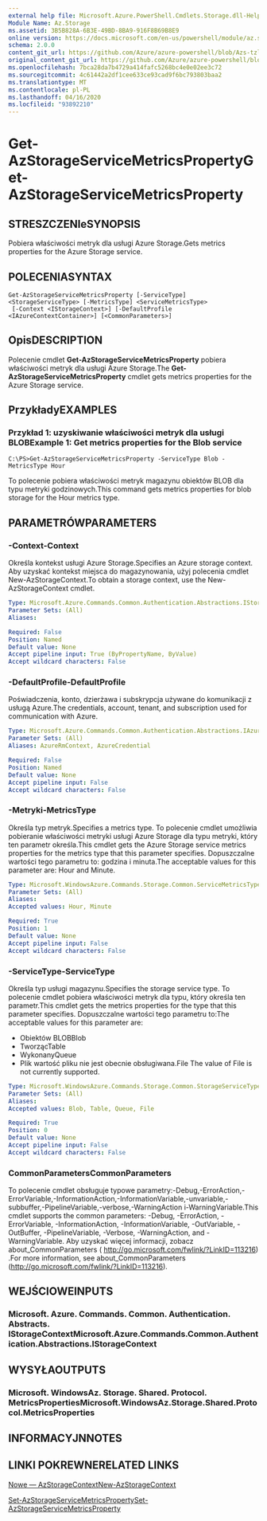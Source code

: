 ```yaml
---
external help file: Microsoft.Azure.PowerShell.Cmdlets.Storage.dll-Help.xml
Module Name: Az.Storage
ms.assetid: 3B5B828A-6B3E-49BD-8BA9-916F8B69B8E9
online version: https://docs.microsoft.com/en-us/powershell/module/az.storage/get-azstorageservicemetricsproperty
schema: 2.0.0
content_git_url: https://github.com/Azure/azure-powershell/blob/Azs-tzl/src/Storage/Storage.Management/help/Get-AzStorageServiceMetricsProperty.md
original_content_git_url: https://github.com/Azure/azure-powershell/blob/Azs-tzl/src/Storage/Storage.Management/help/Get-AzStorageServiceMetricsProperty.md
ms.openlocfilehash: 7bca28da7b4729a414fafc5268bc4e0e02ee3c72
ms.sourcegitcommit: 4c61442a2df1cee633ce93cad9f6bc793803baa2
ms.translationtype: MT
ms.contentlocale: pl-PL
ms.lasthandoff: 04/16/2020
ms.locfileid: "93892210"
---
```

# <span data-ttu-id="a2d9e-101">Get-AzStorageServiceMetricsProperty</span><span class="sxs-lookup"><span data-stu-id="a2d9e-101">Get-AzStorageServiceMetricsProperty</span></span>

## <span data-ttu-id="a2d9e-102">STRESZCZENIe</span><span class="sxs-lookup"><span data-stu-id="a2d9e-102">SYNOPSIS</span></span>
<span data-ttu-id="a2d9e-103">Pobiera właściwości metryk dla usługi Azure Storage.</span><span class="sxs-lookup"><span data-stu-id="a2d9e-103">Gets metrics properties for the Azure Storage service.</span></span>

## <span data-ttu-id="a2d9e-104">POLECENIA</span><span class="sxs-lookup"><span data-stu-id="a2d9e-104">SYNTAX</span></span>

```
Get-AzStorageServiceMetricsProperty [-ServiceType] <StorageServiceType> [-MetricsType] <ServiceMetricsType>
 [-Context <IStorageContext>] [-DefaultProfile <IAzureContextContainer>] [<CommonParameters>]
```

## <span data-ttu-id="a2d9e-105">Opis</span><span class="sxs-lookup"><span data-stu-id="a2d9e-105">DESCRIPTION</span></span>
<span data-ttu-id="a2d9e-106">Polecenie cmdlet **Get-AzStorageServiceMetricsProperty** pobiera właściwości metryk dla usługi Azure Storage.</span><span class="sxs-lookup"><span data-stu-id="a2d9e-106">The **Get-AzStorageServiceMetricsProperty** cmdlet gets metrics properties for the Azure Storage service.</span></span>

## <span data-ttu-id="a2d9e-107">Przykłady</span><span class="sxs-lookup"><span data-stu-id="a2d9e-107">EXAMPLES</span></span>

### <span data-ttu-id="a2d9e-108">Przykład 1: uzyskiwanie właściwości metryk dla usługi BLOB</span><span class="sxs-lookup"><span data-stu-id="a2d9e-108">Example 1: Get metrics properties for the Blob service</span></span>
```
C:\PS>Get-AzStorageServiceMetricsProperty -ServiceType Blob -MetricsType Hour
```

<span data-ttu-id="a2d9e-109">To polecenie pobiera właściwości metryk magazynu obiektów BLOB dla typu metryki godzinowych.</span><span class="sxs-lookup"><span data-stu-id="a2d9e-109">This command gets metrics properties for blob storage for the Hour metrics type.</span></span>

## <span data-ttu-id="a2d9e-110">PARAMETRÓW</span><span class="sxs-lookup"><span data-stu-id="a2d9e-110">PARAMETERS</span></span>

### <span data-ttu-id="a2d9e-111">-Context</span><span class="sxs-lookup"><span data-stu-id="a2d9e-111">-Context</span></span>
<span data-ttu-id="a2d9e-112">Określa kontekst usługi Azure Storage.</span><span class="sxs-lookup"><span data-stu-id="a2d9e-112">Specifies an Azure storage context.</span></span>
<span data-ttu-id="a2d9e-113">Aby uzyskać kontekst miejsca do magazynowania, użyj polecenia cmdlet New-AzStorageContext.</span><span class="sxs-lookup"><span data-stu-id="a2d9e-113">To obtain a storage context, use the New-AzStorageContext cmdlet.</span></span>

```yaml
Type: Microsoft.Azure.Commands.Common.Authentication.Abstractions.IStorageContext
Parameter Sets: (All)
Aliases:

Required: False
Position: Named
Default value: None
Accept pipeline input: True (ByPropertyName, ByValue)
Accept wildcard characters: False
```

### <span data-ttu-id="a2d9e-114">-DefaultProfile</span><span class="sxs-lookup"><span data-stu-id="a2d9e-114">-DefaultProfile</span></span>
<span data-ttu-id="a2d9e-115">Poświadczenia, konto, dzierżawa i subskrypcja używane do komunikacji z usługą Azure.</span><span class="sxs-lookup"><span data-stu-id="a2d9e-115">The credentials, account, tenant, and subscription used for communication with Azure.</span></span>

```yaml
Type: Microsoft.Azure.Commands.Common.Authentication.Abstractions.IAzureContextContainer
Parameter Sets: (All)
Aliases: AzureRmContext, AzureCredential

Required: False
Position: Named
Default value: None
Accept pipeline input: False
Accept wildcard characters: False
```

### <span data-ttu-id="a2d9e-116">-Metryki</span><span class="sxs-lookup"><span data-stu-id="a2d9e-116">-MetricsType</span></span>
<span data-ttu-id="a2d9e-117">Określa typ metryk.</span><span class="sxs-lookup"><span data-stu-id="a2d9e-117">Specifies a metrics type.</span></span>
<span data-ttu-id="a2d9e-118">To polecenie cmdlet umożliwia pobieranie właściwości metryki usługi Azure Storage dla typu metryki, który ten parametr określa.</span><span class="sxs-lookup"><span data-stu-id="a2d9e-118">This cmdlet gets the Azure Storage service metrics properties for the metrics type that this parameter specifies.</span></span>
<span data-ttu-id="a2d9e-119">Dopuszczalne wartości tego parametru to: godzina i minuta.</span><span class="sxs-lookup"><span data-stu-id="a2d9e-119">The acceptable values for this parameter are: Hour and Minute.</span></span>

```yaml
Type: Microsoft.WindowsAzure.Commands.Storage.Common.ServiceMetricsType
Parameter Sets: (All)
Aliases:
Accepted values: Hour, Minute

Required: True
Position: 1
Default value: None
Accept pipeline input: False
Accept wildcard characters: False
```

### <span data-ttu-id="a2d9e-120">-ServiceType</span><span class="sxs-lookup"><span data-stu-id="a2d9e-120">-ServiceType</span></span>
<span data-ttu-id="a2d9e-121">Określa typ usługi magazynu.</span><span class="sxs-lookup"><span data-stu-id="a2d9e-121">Specifies the storage service type.</span></span>
<span data-ttu-id="a2d9e-122">To polecenie cmdlet pobiera właściwości metryk dla typu, który określa ten parametr.</span><span class="sxs-lookup"><span data-stu-id="a2d9e-122">This cmdlet gets the metrics properties for the type that this parameter specifies.</span></span>
<span data-ttu-id="a2d9e-123">Dopuszczalne wartości tego parametru to:</span><span class="sxs-lookup"><span data-stu-id="a2d9e-123">The acceptable values for this parameter are:</span></span>
- <span data-ttu-id="a2d9e-124">Obiektów BLOB</span><span class="sxs-lookup"><span data-stu-id="a2d9e-124">Blob</span></span> 
- <span data-ttu-id="a2d9e-125">Tworząc</span><span class="sxs-lookup"><span data-stu-id="a2d9e-125">Table</span></span>
- <span data-ttu-id="a2d9e-126">Wykonany</span><span class="sxs-lookup"><span data-stu-id="a2d9e-126">Queue</span></span>
- <span data-ttu-id="a2d9e-127">Plik wartość pliku nie jest obecnie obsługiwana.</span><span class="sxs-lookup"><span data-stu-id="a2d9e-127">File The value of File is not currently supported.</span></span>

```yaml
Type: Microsoft.WindowsAzure.Commands.Storage.Common.StorageServiceType
Parameter Sets: (All)
Aliases:
Accepted values: Blob, Table, Queue, File

Required: True
Position: 0
Default value: None
Accept pipeline input: False
Accept wildcard characters: False
```

### <span data-ttu-id="a2d9e-128">CommonParameters</span><span class="sxs-lookup"><span data-stu-id="a2d9e-128">CommonParameters</span></span>
<span data-ttu-id="a2d9e-129">To polecenie cmdlet obsługuje typowe parametry:-Debug,-ErrorAction,-ErrorVariable,-InformationAction,-InformationVariable,-unvariable,-subbuffer,-PipelineVariable,-verbose,-WarningAction i-WarningVariable.</span><span class="sxs-lookup"><span data-stu-id="a2d9e-129">This cmdlet supports the common parameters: -Debug, -ErrorAction, -ErrorVariable, -InformationAction, -InformationVariable, -OutVariable, -OutBuffer, -PipelineVariable, -Verbose, -WarningAction, and -WarningVariable.</span></span> <span data-ttu-id="a2d9e-130">Aby uzyskać więcej informacji, zobacz about_CommonParameters ( http://go.microsoft.com/fwlink/?LinkID=113216) .</span><span class="sxs-lookup"><span data-stu-id="a2d9e-130">For more information, see about_CommonParameters (http://go.microsoft.com/fwlink/?LinkID=113216).</span></span>

## <span data-ttu-id="a2d9e-131">WEJŚCIOWE</span><span class="sxs-lookup"><span data-stu-id="a2d9e-131">INPUTS</span></span>

### <span data-ttu-id="a2d9e-132">Microsoft. Azure. Commands. Common. Authentication. Abstracts. IStorageContext</span><span class="sxs-lookup"><span data-stu-id="a2d9e-132">Microsoft.Azure.Commands.Common.Authentication.Abstractions.IStorageContext</span></span>

## <span data-ttu-id="a2d9e-133">WYSYŁA</span><span class="sxs-lookup"><span data-stu-id="a2d9e-133">OUTPUTS</span></span>

### <span data-ttu-id="a2d9e-134">Microsoft. WindowsAz. Storage. Shared. Protocol. MetricsProperties</span><span class="sxs-lookup"><span data-stu-id="a2d9e-134">Microsoft.WindowsAz.Storage.Shared.Protocol.MetricsProperties</span></span>

## <span data-ttu-id="a2d9e-135">INFORMACYJN</span><span class="sxs-lookup"><span data-stu-id="a2d9e-135">NOTES</span></span>

## <span data-ttu-id="a2d9e-136">LINKI POKREWNE</span><span class="sxs-lookup"><span data-stu-id="a2d9e-136">RELATED LINKS</span></span>

[<span data-ttu-id="a2d9e-137">Nowe — AzStorageContext</span><span class="sxs-lookup"><span data-stu-id="a2d9e-137">New-AzStorageContext</span></span>](./New-AzStorageContext.md)

[<span data-ttu-id="a2d9e-138">Set-AzStorageServiceMetricsProperty</span><span class="sxs-lookup"><span data-stu-id="a2d9e-138">Set-AzStorageServiceMetricsProperty</span></span>](./Set-AzStorageServiceMetricsProperty.md)


